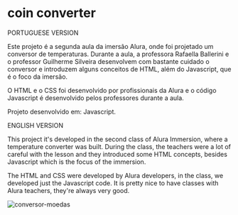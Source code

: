 # coin converter

PORTUGUESE VERSION

Este projeto é a segunda aula da imersão Alura, onde foi projetado um conversor de temperaturas. Durante a aula, a professora Rafaella Ballerini e o professor Guilherme Silveira desenvolvem com bastante cuidado o conversor e introduzem alguns conceitos de HTML, além do Javascript, que é o foco da imersão.

O HTML e o CSS foi desenvolvido por profissionais da Alura e o código Javascript é desenvolvido pelos professores durante a aula.

Projeto desenvolvido em: Javascript.

ENGLISH VERSION

This project it's developed in the second class of Alura Immersion, where a temperature converter was built. During the class, the teachers were a lot of careful with the lesson and they introduced some HTML concepts, besides Javascript which is the focus of the immersion.

The HTML and CSS were developed by Alura developers, in the class, we developed just the Javascript code. It is pretty nice to have classes with Alura teachers, they're always very good.

![conversor-moedas](https://user-images.githubusercontent.com/83620153/137602587-b2e8fd50-3bc9-4435-b2d8-0e71bca9b0c9.png)

